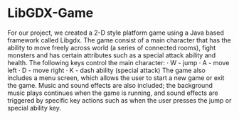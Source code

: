 # LibGDX-Game
For our project, we created a 2-D style platform game using a Java based framework called Libgdx. The game consist of a main character that has the ability to move freely across world (a series of connected rooms), fight monsters and has certain attributes such as a special attack ability and health. The following keys control the main character:
·      W - jump
·      A - move left
·      D - move right
·      K - dash ability (special attack)
The game also includes a menu screen, which allows the user to start a new game or exit the game. Music and sound effects are also included; the background music plays continues when the game is running, and sound effects are triggered by specific key actions such as when the user presses the jump or special ability key.
